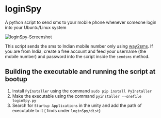 # loginSpy

A python script to send sms to your mobile phone whenever someone login into your Ubuntu/Linux system

![loginSpy-Screenshot](https://cloud.githubusercontent.com/assets/12946753/18292530/4a880584-74ab-11e6-945d-f4b692af5595.png)

This script sends the sms to Indian mobile number only using [way2sms](http://www.way2sms.com). If you are from India, create a free account and feed your username (the mobile number) and password into the script inside the ```sendsms``` method. 

## Building the executable and running the script at bootup

1. Install ```PyInstaller``` using the command ```sudo pip install PyInstaller```
2. Make the executable using the command ```pyinstaller --onefile loginSpy.py```
3. Search for ```Startup Applications``` in the unity and add the path of executable to it ( finds under ```loginSpy/dist```) 
